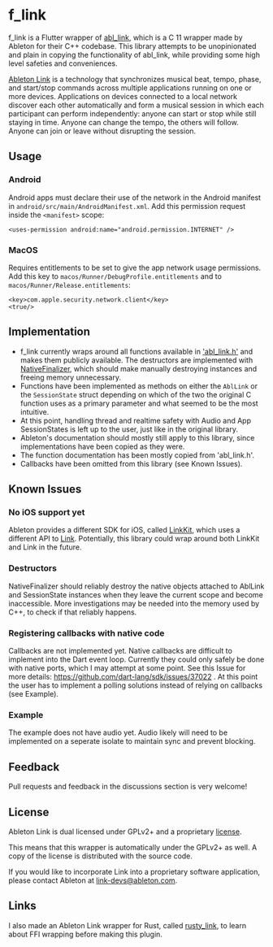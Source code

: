 # f_link

f_link is a Flutter wrapper of [abl_link](https://github.com/Ableton/link/tree/master/extensions/abl_link), which
is a C 11 wrapper made by Ableton for their C++ codebase.
This library attempts to be unopinionated and plain in
copying the functionality of abl_link, while providing some high level safeties and conveniences.

[Ableton Link](https://ableton.github.io/link) is a technology that synchronizes musical beat, tempo,
phase, and start/stop commands across multiple applications running
on one or more devices. Applications on devices connected to a local
network discover each other automatically and form a musical session
in which each participant can perform independently: anyone can start
or stop while still staying in time. Anyone can change the tempo, the
others will follow. Anyone can join or leave without disrupting the session.

## Usage

### Android

Android apps must declare their use of the network in the Android manifest in `android/src/main/AndroidManifest.xml`. Add this permission request inside the `<manifest>` scope:

```
<uses-permission android:name="android.permission.INTERNET" />
```

### MacOS

Requires entitlements to be set to give the app network usage permissions. Add this key to `macos/Runner/DebugProfile.entitlements` and to `macos/Runner/Release.entitlements`:

```
<key>com.apple.security.network.client</key>
<true/>
```

## Implementation

- f_link currently wraps around all functions available in ['abl_link.h'](https://github.com/Ableton/link/blob/master/extensions/abl_link/include/abl_link.h) and makes them publicly available. The destructors are implemented with [NativeFinalizer](https://api.dart.dev/stable/2.18.2/dart-ffi/NativeFinalizer-class.html), which should make manually destroying instances and freeing memory unnecessary.
- Functions have been implemented as methods on either the `AblLink` or the `SessionState` struct depending on which of the two the original C function uses as a primary parameter and what seemed to be the most intuitive.
- At this point, handling thread and realtime safety with Audio and App SessionStates is left up to the user, just like in the original library.
- Ableton's documentation should mostly still apply to this library, since implementations have been copied as they were.
- The function documentation has been mostly copied from 'abl_link.h'.
- Callbacks have been omitted from this library (see Known Issues).

## Known Issues

### No iOS support yet

Ableton provides a different SDK for iOS, called [LinkKit](https://github.com/Ableton/LinkKit), which uses a different API to [Link](https://github.com/Ableton/link). Potentially, this library could wrap around both LinkKit and Link in the future.

### Destructors

NativeFinalizer should reliably destroy the native objects attached to AblLink and SessionState instances when they leave the current scope and become inaccessible. More investigations may be needed into the memory used by C++, to check if that reliably happens.

### Registering callbacks with native code

Callbacks are not implemented yet. Native callbacks are difficult to implement into the Dart event loop. Currently they could only safely be done with native ports, which I may attempt at some point. See this Issue for more details: https://github.com/dart-lang/sdk/issues/37022 . At this point the user has to implement a polling solutions instead of relying on callbacks (see Example).

### Example

The example does not have audio yet. Audio likely will need to be implemented on a seperate isolate to maintain sync and prevent blocking.

## Feedback

Pull requests and feedback in the discussions section is very welcome!

## License

Ableton Link is dual licensed under GPLv2+ and a proprietary [license](https://github.com/Ableton/link/blob/master/LICENSE.md).

This means that this wrapper is automatically under the GPLv2+ as well. A copy of the license is distributed with the source code.

If you would like to incorporate Link into a proprietary software application, please contact Ableton at <link-devs@ableton.com>.

## Links

I also made an Ableton Link wrapper for Rust, called [rusty_link](https://crates.io/crates/rusty_link), to learn about FFI wrapping before making this plugin.
